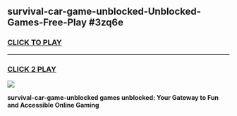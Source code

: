 
## survival-car-game-unblocked-Unblocked-Games-Free-Play #3zq6e
<h3>
<a href="https://us.freeplayer.one?title=survival-car-game-unblocked&ref=9M">CLICK TO PLAY</a></h3>
<hr>

<h3>
<a href="https://us.freeplayer.one?title=survival-car-game-unblocked&ref=9M">CLICK 2 PLAY</a>
  
</h3>

<a href="https://us.freeplayer.one?title=survival-car-game-unblocked&ref=9M"><img src="https://clearcache.store/games.png"></a>


**survival-car-game-unblocked games unblocked: Your Gateway to Fun and Accessible Online Gaming**
